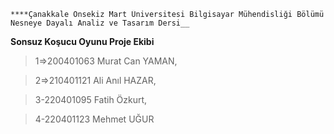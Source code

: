     ****Çanakkale Onsekiz Mart Üniversitesi Bilgisayar Mühendisliği Bölümü
    Nesneye Dayalı Analiz ve Tasarım Dersi__
**Sonsuz Koşucu Oyunu Proje Ekibi**
>1=>200401063 Murat Can YAMAN,

>2=>210401121 Ali Anıl HAZAR,

>3-220401095 Fatih Özkurt,

>4-220401123 Mehmet UĞUR

